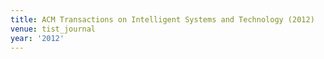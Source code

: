```yaml
---
title: ACM Transactions on Intelligent Systems and Technology (2012)
venue: tist_journal
year: '2012'
---
```

